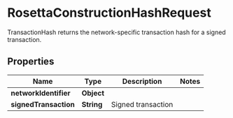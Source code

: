 

# RosettaConstructionHashRequest

TransactionHash returns the network-specific transaction hash for a signed transaction.

## Properties

Name | Type | Description | Notes
------------ | ------------- | ------------- | -------------
**networkIdentifier** | **Object** |  | 
**signedTransaction** | **String** | Signed transaction | 



